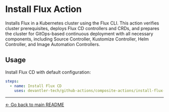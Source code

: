 # Install Flux Action

Installs Flux in a Kubernetes cluster using the Flux CLI. This action verifies cluster prerequisites, deploys Flux CD controllers and CRDs, and prepares the cluster for GitOps-based continuous deployment with all necessary components, including Source Controller, Kustomize Controller, Helm Controller, and Image Automation Controllers.

## Usage

Install Flux CD with default configuration:

```yaml
steps:
  - name: Install Flux CD
    uses: devantler-tech/github-actions/composite-actions/install-flux-action@{ref} # ref
```

---

[← Go back to main README](../README.md#composite-actions)

